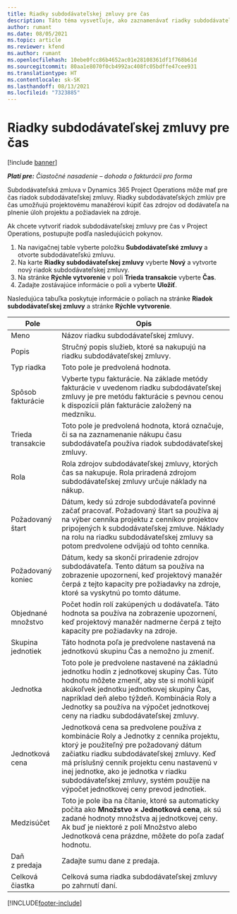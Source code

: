 ```yaml
---
title: Riadky subdodávateľskej zmluvy pre čas
description: Táto téma vysvetľuje, ako zaznamenávať riadky subdodávateľskej zmluvy pre čas a zaznamenávať nákup času od dodávateľov.
author: rumant
ms.date: 08/05/2021
ms.topic: article
ms.reviewer: kfend
ms.author: rumant
ms.openlocfilehash: 10ebe0fcc86b4652ac01e28108361df1f768b61d
ms.sourcegitcommit: 80aa1e8070f0cb4992ac408fc05bdffe47cee931
ms.translationtype: HT
ms.contentlocale: sk-SK
ms.lasthandoff: 08/13/2021
ms.locfileid: "7323885"
---
```

# <a name="subcontract-lines-for-time"></a>Riadky subdodávateľskej zmluvy pre čas

[!include [banner](../../includes/dataverse-preview.md)]

_**Platí pre:** Čiastočné nasadenie – dohoda o fakturácii pro forma_

Subdodávateľská zmluva v Dynamics 365 Project Operations môže mať pre čas riadok subdodávateľskej zmluvy. Riadky subdodávateľských zmlúv pre čas umožňujú projektovému manažérovi kúpiť čas zdrojov od dodávateľa na plnenie úloh projektu a požiadaviek na zdroje.

Ak chcete vytvoriť riadok subdodávateľskej zmluvy pre čas v Project Operations, postupujte podľa nasledujúcich pokynov.

1. Na navigačnej table vyberte položku **Subdodávateľské zmluvy** a otvorte subdodávateľskú zmluvu.
2. Na karte **Riadky subdodávateľskej zmluvy** vyberte **Nový** a vytvorte nový riadok subdodávateľskej zmluvy.
3. Na stránke **Rýchle vytvorenie** v poli **Trieda transakcie** vyberte **Čas**.
4. Zadajte zostávajúce informácie o poli a vyberte **Uložiť**.

  Nasledujúca tabuľka poskytuje informácie o poliach na stránke **Riadok subdodávateľskej zmluvy** a stránke **Rýchle vytvorenie**.

| **Pole** | **Opis** |
| --- | --- |
| Meno | Názov riadku subdodávateľskej zmluvy. |
| Popis | Stručný popis služieb, ktoré sa nakupujú na riadku subdodávateľskej zmluvy. | 
| Typ riadka | Toto pole je predvolená hodnota.  |
| Spôsob fakturácie | Vyberte typu fakturácie. Na základe metódy fakturácie v uvedenom riadku subdodávateľskej zmluvy je pre metódu fakturácie s pevnou cenou k dispozícii plán fakturácie založený na medzníku. |
| Trieda transakcie | Toto pole je predvolená hodnota, ktorá označuje, či sa na zaznamenanie nákupu času subdodávateľa používa riadok subdodávateľskej zmluvy. |
| Rola | Rola zdrojov subdodávateľskej zmluvy, ktorých čas sa nakupuje. Rola priradená zdrojom subdodávateľskej zmluvy určuje náklady na nákup. |
| Požadovaný štart | Dátum, kedy sú zdroje subdodávateľa povinné začať pracovať. Požadovaný štart sa používa aj na výber cenníka projektu z cenníkov projektov pripojených k subdodávateľskej zmluve. Náklady na rolu na riadku subdodávateľskej zmluvy sa potom predvolene odvíjajú od tohto cenníka. |
| Požadovaný koniec | Dátum, kedy sa skončí priradenie zdrojov subdodávateľa. Tento dátum sa používa na zobrazenie upozornení, keď projektový manažér čerpá z tejto kapacity pre požiadavky na zdroje, ktoré sa vyskytnú po tomto dátume. |
| Objednané množstvo | Počet hodín rolí zakúpených u dodávateľa. Táto hodnota sa používa na zobrazenie upozornení, keď projektový manažér nadmerne čerpá z tejto kapacity pre požiadavky na zdroje. |
| Skupina jednotiek | Táto hodnota poľa je predvolene nastavená na jednotkovú skupinu Čas a nemožno ju zmeniť.  |
| Jednotka | Toto pole je predvolene nastavené na základnú jednotku hodín z jednotkovej skupiny Čas. Túto hodnotu môžete zmeniť, aby ste si mohli kúpiť akúkoľvek jednotku jednotkovej skupiny Čas, napríklad deň alebo týždeň. Kombinácia Roly a Jednotky sa používa na výpočet jednotkovej ceny na riadku subdodávateľskej zmluvy. |
| Jednotková cena | Jednotková cena sa predvolene používa z kombinácie Roly a Jednotky z cenníka projektu, ktorý je použiteľný pre požadovaný dátum začiatku riadku subdodávateľskej zmluvy. Keď má príslušný cenník projektu cenu nastavenú v inej jednotke, ako je jednotka v riadku subdodávateľskej zmluvy, systém použije na výpočet jednotkovej ceny prevod jednotiek. |
| Medzisúčet | Toto je pole iba na čítanie, ktoré sa automaticky počíta ako **Množstvo × Jednotková cena**, ak sú zadané hodnoty množstva aj jednotkovej ceny. Ak buď je niektoré z polí Množstvo alebo Jednotková cena prázdne, môžete do poľa zadať hodnotu. |
| Daň z predaja |  Zadajte sumu dane z predaja. |
| Celková čiastka | Celková suma riadka subdodávateľskej zmluvy po zahrnutí daní. |


[!INCLUDE[footer-include](../../includes/footer-banner.md)]
